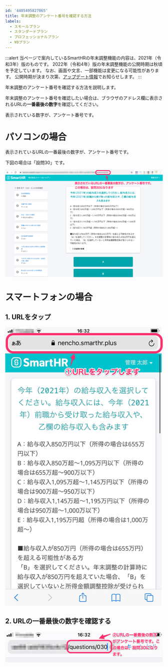 ```yaml
---
id: '4405495827865'
title: 年末調整のアンケート番号を確認する方法
labels:
  - スモールプラン
  - スタンダードプラン
  - プロフェッショナルプラン
  - ¥0プラン
---
```

:::alert
当ページで案内しているSmartHRの年末調整機能の内容は、2021年（令和3年）版のものです。
2022年（令和4年）版の年末調整機能の公開時期は秋頃を予定しています。
なお、画面や文言、一部機能は変更になる可能性があります。
公開時期が決まり次第、[アップデート情報](https://smarthr.jp/update%E2%80%9D)でお知らせします。
:::

年末調整のアンケート番号を確認する方法を説明します。

年末調整のアンケート番号を確認したい場合は、ブラウザのアドレス欄に表示されるURLの**一番最後の数字**を確認してください。

表示されている数字が、アンケート番号です。

# パソコンの場合

表示されているURLの一番最後の数字が、アンケート番号です。

下図の場合は「設問30」です。

![](./_______SmartHR____________.png)

# スマートフォンの場合

## 1\. URLをタップ

![](./unnamed.jpg)

## 2\. URLの一番最後の数字を確認する

![](./_____12__-_ryosuke_miyamoto_smarthr_co_jp_-______SmartHR____-2-1.png)
